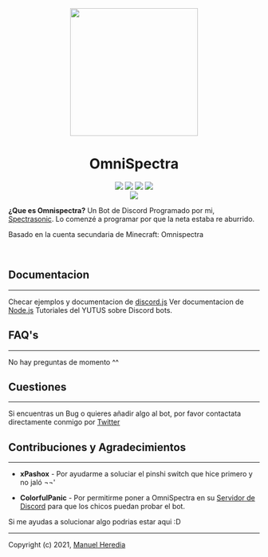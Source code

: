 <div align=center><img src="https://i.imgur.com/o66RnmL.png" width=256> 
<br> <h1>OmniSpectra</h1></div>



<div align=center><img src="https://img.shields.io/badge/Version-1.11.0 Alpha-13696F"> <img src="https://img.shields.io/badge/Licence-MIT-orange"> <img src="https://img.shields.io/badge/Node.js-71C026">  <img src="https://img.shields.io/badge/npm-v6.14.8-2282CA"> 
<br> 
<a href=https://bit.ly/InviteOmnispectra><img src="https://img.shields.io/badge/Invite to-DISCORD-7289da"></a></div>

**¿Que es Omnispectra?**
Un Bot de Discord Programado por mi, [Spectrasonic][2]. Lo comenzé a programar por que la neta estaba re aburrido.

Basado en la cuenta secundaria de Minecraft: Omnispectra

<br>

## Documentacion
---
Checar ejemplos y documentacion de [discord.js][1]
Ver documentacion de [Node.js][3]
Tutoriales del YUTUS sobre Discord bots.


## FAQ's
---
No hay preguntas de momento ^^



## Cuestiones
---
Si encuentras un Bug o quieres añadir algo al bot, por favor contactata directamente conmigo por [Twitter][2]


## Contribuciones y Agradecimientos
---
- **xPashox** - Por ayudarme a soluciar el pinshi switch que hice primero y no jaló ¬¬\'

- **ColorfulPanic** - Por permitirme poner a OmniSpectra en su [Servidor de Discord][4] para que los chicos puedan probar el bot.

Si me ayudas a solucionar algo podrias estar aqui :D

---
Copyright (c) 2021, [Manuel Heredia][2]

<!-- Links -->

[1]: https://discord.js.org/
[2]: https://twitter.com/spectrasonic117
[3]:https://nodejs.org/es/
[4]:https://discord.gg/QK42gDj
